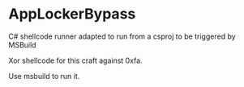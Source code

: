 # AppLockerBypass
C# shellcode runner adapted to run from a csproj to be triggered by MSBuild

Xor shellcode for this craft against 0xfa. 

Use msbuild to run it.
